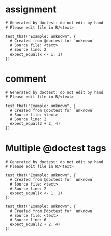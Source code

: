 # assignment

    # Generated by doctest: do not edit by hand
    # Please edit file in R/<text>
    
    test_that("Example: unknown", {
      # Created from @doctest for `unknown`
      # Source file: <text>
      # Source line: 2
      expect_equal(x <- 1, 1)
    })
    

# comment

    # Generated by doctest: do not edit by hand
    # Please edit file in R/<text>
    
    test_that("Example: unknown", {
      # Created from @doctest for `unknown`
      # Source file: <text>
      # Source line: 2
      expect_equal(2 + 2, 4)
    })
    

# Multiple @doctest tags

    # Generated by doctest: do not edit by hand
    # Please edit file in R/<text>
    
    test_that("Example: unknown", {
      # Created from @doctest for `unknown`
      # Source file: <text>
      # Source line: 2
      expect_equal(x <- 1, 1)
    })
    
    test_that("Example: unknown", {
      # Created from @doctest for `unknown`
      # Source file: <text>
      # Source line: 6
      expect_equal(2 + 2, 4)
    })
    

